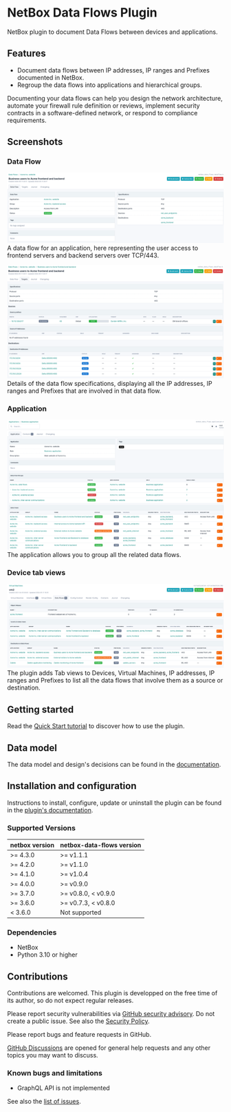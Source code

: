 # NetBox Data Flows Plugin

NetBox plugin to document Data Flows between devices and applications.

## Features

* Document data flows between IP addresses, IP ranges and Prefixes documented in NetBox.
* Regroup the data flows into applications and hierarchical groups.

Documenting your data flows can help you design the network architecture, automate your firewall rule definition or reviews, implement security contracts in a software-defined network, or respond to compliance requirements.

## Screenshots

### Data Flow

![Representation of a data flow](docs/media/readme-dataflow-details.png)
A data flow for an application, here representing the user access to frontend servers and backend servers over TCP/443.

![Targets of a data flow](docs/media/tuto-dataflow-targets.png)
Details of the data flow specifications, displaying all the IP addresses, IP ranges and Prefixes that are involved in that data flow.

### Application

![All the data flows mapped to one application](docs/media/tuto-application-details.png)
The application allows you to group all the related data flows.

### Device tab views

![List of data flows involving a VM](docs/media/tuto-vm-tab.png)
The plugin adds Tab views to Devices, Virtual Machines, IP addresses, IP ranges and Prefixes to list all the data flows that involve them as a source or destination.

## Getting started

Read the [Quick Start tutorial](docs/quick-start.md) to discover how to use the plugin.

## Data model

The data model and design's decisions can be found in the [documentation](docs/data-model.md).

## Installation and configuration

Instructions to install, configure, update or uninstall the plugin can be found in the [plugin's documentation](docs/installation-configuration.md).

### Supported Versions

| netbox version | netbox-data-flows version     |
| -------------- | ----------------------------- |
| >= 4.3.0       | >= v1.1.1                     |
| >= 4.2.0       | >= v1.1.0                     |
| >= 4.1.0       | >= v1.0.4                     |
| >= 4.0.0       | >= v0.9.0                     |
| >= 3.7.0       | >= v0.8.0, < v0.9.0           |
| >= 3.6.0       | >= v0.7.3, < v0.8.0           |
|  < 3.6.0       | Not supported                 |

### Dependencies

* NetBox
* Python 3.10 or higher


## Contributions

Contributions are welcomed. This plugin is developped on the free time of its author, so do not expect regular releases.

Please report security vulnerabilities via [GitHub security advisory](https://github.com/Alef-Burzmali/netbox-data-flows/security). Do not create a public issue. See also the [Security Policy](https://github.com/Alef-Burzmali/blob/main/SECURITY.md).

Please report bugs and feature requests in GitHub.

[GitHub Discussions](https://github.com/Alef-Burzmali/netbox-data-flows/discussions) are opened for general help requests and any other topics you may want to discuss.

### Known bugs and limitations

* GraphQL API is not implemented

See also the [list of issues](https://github.com/Alef-Burzmali/netbox-data-flows/issues).
